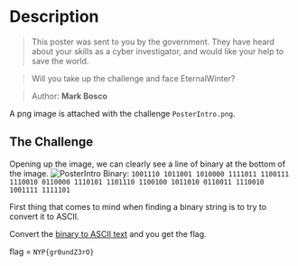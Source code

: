 # Description
> This poster was sent to you by the government. They have heard about your skills as a cyber investigator, and would like your help to save the world.

> Will you take up the challenge and face EternalWinter?

> Author: **Mark Bosco**

A png image is attached with the challenge `PosterIntro.png`.

## The Challenge
Opening up the image, we can clearly see a line of binary at the bottom of the image.
![PosterIntro](https://user-images.githubusercontent.com/83258849/147628002-3104561b-3d6b-4101-985d-657c8effc763.png)
Binary: `1001110 1011001 1010000 1111011 1100111 1110010 0110000 1110101 1101110 1100100 1011010 0110011 1110010 1001111 1111101`

First thing that comes to mind when finding a binary string is to try to convert it to ASCII.

Convert the [binary to ASCII text](https://www.rapidtables.com/convert/number/binary-to-ascii.html) and you get the flag.

flag = `NYP{gr0undZ3rO}`
